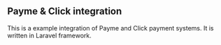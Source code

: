 ## Payme & Click integration

This is a example integration of Payme and Click payment systems. It is written in Laravel framework.
